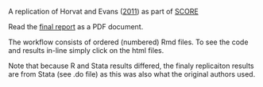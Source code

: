 A replication of Horvat and Evans ([2011](https://doi.org/10.1093/esr/jcq033)) as part of [SCORE](https://www.cos.io/score)

Read the [final report](../Breznau_SCORE_Final_Report.pdf) as a PDF document.

The workflow consists of ordered (numbered) Rmd files. To see the code and results in-line simply click on the html files. 

Note that because R and Stata results differed, the finaly replicaiton results are from Stata (see .do file) as this was also what the original authors used. 
